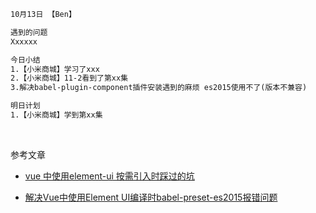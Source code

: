 ```html
10月13日 【Ben】

遇到的问题
Xxxxxx

今日小结
1.【小米商城】学习了xxx
2.【小米商城】11-2看到了第xx集
3.解决babel-plugin-component插件安装遇到的麻烦 es2015使用不了(版本不兼容)

明日计划
1.【小米商城】学到第xx集
```

​	

参考文章

- [vue 中使用element-ui 按需引入时踩过的坑](https://juejin.cn/post/7099098867798376485)

- [解决Vue中使用Element UI编译时babel-preset-es2015报错问题](https://blog.csdn.net/qq_39075021/article/details/105167291)

